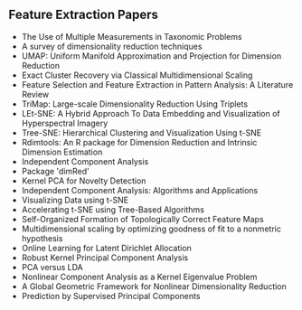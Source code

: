 
<h2>Feature Extraction Papers</h2>


<ul>

                             

 <li><a target="_blank" href="https://github.com/manjunath5496/Feature-Extraction-Papers/blob/master/fex(1).pdf" style="text-decoration:none;">The Use of Multiple Measurements in Taxonomic Problems</a></li>

 <li><a target="_blank" href="https://github.com/manjunath5496/Feature-Extraction-Papers/blob/master/fex(2).pdf" style="text-decoration:none;">A survey of dimensionality reduction techniques</a></li>

<li><a target="_blank" href="https://github.com/manjunath5496/Feature-Extraction-Papers/blob/master/fex(3).pdf" style="text-decoration:none;">UMAP: Uniform Manifold
Approximation and Projection for Dimension Reduction</a></li>
 <li><a target="_blank" href="https://github.com/manjunath5496/Feature-Extraction-Papers/blob/master/fex(4).pdf" style="text-decoration:none;">Exact Cluster Recovery via Classical Multidimensional Scaling</a></li>                              
<li><a target="_blank" href="https://github.com/manjunath5496/Feature-Extraction-Papers/blob/master/fex(5).pdf" style="text-decoration:none;">Feature Selection and Feature Extraction in Pattern Analysis: A Literature Review</a></li>
<li><a target="_blank" href="https://github.com/manjunath5496/Feature-Extraction-Papers/blob/master/fex(6).pdf" style="text-decoration:none;">TriMap: Large-scale Dimensionality Reduction Using Triplets</a></li>
 <li><a target="_blank" href="https://github.com/manjunath5496/Feature-Extraction-Papers/blob/master/fex(7).pdf" style="text-decoration:none;">LEt-SNE: A Hybrid Approach To Data Embedding and Visualization of Hyperspectral Imagery </a></li>

 <li><a target="_blank" href="https://github.com/manjunath5496/Feature-Extraction-Papers/blob/master/fex(8).pdf" style="text-decoration:none;"> Tree-SNE: Hierarchical Clustering and Visualization Using t-SNE </a></li>
   <li><a target="_blank" href="https://github.com/manjunath5496/Feature-Extraction-Papers/blob/master/fex(9).pdf" style="text-decoration:none;">Rdimtools: An R package for Dimension Reduction and Intrinsic Dimension Estimation</a></li>
  
   
 <li><a target="_blank" href="https://github.com/manjunath5496/Feature-Extraction-Papers/blob/master/fex(10).pdf" style="text-decoration:none;">Independent
Component Analysis </a></li>                              
<li><a target="_blank" href="https://github.com/manjunath5496/Feature-Extraction-Papers/blob/master/fex(11).pdf" style="text-decoration:none;">Package 'dimRed'</a></li>
<li><a target="_blank" href="https://github.com/manjunath5496/Feature-Extraction-Papers/blob/master/fex(12).pdf" style="text-decoration:none;">Kernel PCA for Novelty Detection</a></li>
<li><a target="_blank" href="https://github.com/manjunath5496/Feature-Extraction-Papers/blob/master/fex(13).pdf" style="text-decoration:none;">Independent Component Analysis:
Algorithms and Applications</a></li>

<li><a target="_blank" href="https://github.com/manjunath5496/Feature-Extraction-Papers/blob/master/fex(14).pdf" style="text-decoration:none;">Visualizing Data using t-SNE</a></li>
                              
<li><a target="_blank" href="https://github.com/manjunath5496/Feature-Extraction-Papers/blob/master/fex(15).pdf" style="text-decoration:none;">Accelerating t-SNE using Tree-Based Algorithms</a></li>

<li><a target="_blank" href="https://github.com/manjunath5496/Feature-Extraction-Papers/blob/master/fex(16).pdf" style="text-decoration:none;">Self-Organized Formation of Topologically Correct Feature Maps</a></li>

  <li><a target="_blank" href="https://github.com/manjunath5496/Feature-Extraction-Papers/blob/master/fex(17).pdf" style="text-decoration:none;">Multidimensional scaling by optimizing goodness of fit to a nonmetric hypothesis</a></li>   
  
<li><a target="_blank" href="https://github.com/manjunath5496/Feature-Extraction-Papers/blob/master/fex(18).pdf" style="text-decoration:none;">Online Learning for Latent Dirichlet Allocation</a></li> 

  
<li><a target="_blank" href="https://github.com/manjunath5496/Feature-Extraction-Papers/blob/master/fex(19).pdf" style="text-decoration:none;">Robust Kernel Principal Component Analysis</a></li> 

<li><a target="_blank" href="https://github.com/manjunath5496/Feature-Extraction-Papers/blob/master/fex(20).pdf" style="text-decoration:none;">PCA versus LDA</a></li>

<li><a target="_blank" href="https://github.com/manjunath5496/Feature-Extraction-Papers/blob/master/fex(21).pdf" style="text-decoration:none;">Nonlinear Component Analysis as a Kernel Eigenvalue Problem</a></li>
<li><a target="_blank" href="https://github.com/manjunath5496/Feature-Extraction-Papers/blob/master/fex(22).pdf" style="text-decoration:none;">A Global Geometric Framework
for Nonlinear Dimensionality Reduction</a></li> 
 <li><a target="_blank" href="https://github.com/manjunath5496/Feature-Extraction-Papers/blob/master/fex(23).pdf" style="text-decoration:none;">Prediction by Supervised Principal Components</a></li> 
 

   </ul>
  
  
  
